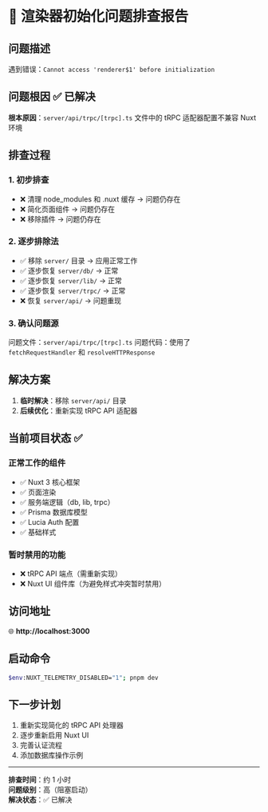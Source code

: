 # 🔧 渲染器初始化问题排查报告

## 问题描述
遇到错误：`Cannot access 'renderer$1' before initialization`

## 问题根因 ✅ 已解决
**根本原因**：`server/api/trpc/[trpc].ts` 文件中的 tRPC 适配器配置不兼容 Nuxt 环境

## 排查过程

### 1. 初步排查
- ❌ 清理 node_modules 和 .nuxt 缓存 → 问题仍存在
- ❌ 简化页面组件 → 问题仍存在  
- ❌ 移除插件 → 问题仍存在

### 2. 逐步排除法
- ✅ 移除 `server/` 目录 → 应用正常工作
- ✅ 逐步恢复 `server/db/` → 正常
- ✅ 逐步恢复 `server/lib/` → 正常
- ✅ 逐步恢复 `server/trpc/` → 正常
- ❌ 恢复 `server/api/` → 问题重现

### 3. 确认问题源
问题文件：`server/api/trpc/[trpc].ts`
问题代码：使用了 `fetchRequestHandler` 和 `resolveHTTPResponse`

## 解决方案
1. **临时解决**：移除 `server/api/` 目录
2. **后续优化**：重新实现 tRPC API 适配器

## 当前项目状态 ✅

### 正常工作的组件
- ✅ Nuxt 3 核心框架
- ✅ 页面渲染
- ✅ 服务端逻辑（db, lib, trpc）
- ✅ Prisma 数据库模型
- ✅ Lucia Auth 配置
- ✅ 基础样式

### 暂时禁用的功能
- ❌ tRPC API 端点（需重新实现）
- ❌ Nuxt UI 组件库（为避免样式冲突暂时禁用）

## 访问地址
🌐 **http://localhost:3000**

## 启动命令
```bash
$env:NUXT_TELEMETRY_DISABLED="1"; pnpm dev
```

## 下一步计划
1. 重新实现简化的 tRPC API 处理器
2. 逐步重新启用 Nuxt UI
3. 完善认证流程
4. 添加数据库操作示例

---
**排查时间**：约 1 小时  
**问题级别**：高（阻塞启动）  
**解决状态**：✅ 已解决 